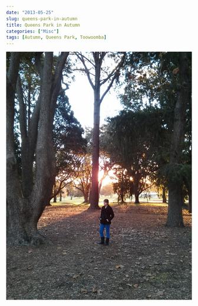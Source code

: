 ```yaml
---
date: "2013-05-25"
slug: queens-park-in-autumn
title: Queens Park in Autumn
categories: ["Misc"]
tags: [Autumn, Queens Park, Toowoomba]
---
```


![Queens Park in Autumn](queens-park.jpg)
